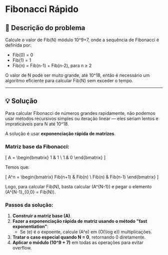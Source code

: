# Fibonacci Rápido

## 📄 Descrição do problema

Calcule o valor de Fib(N) módulo 10^9+7, onde a sequência de Fibonacci é definida por:

- Fib(0) = 0
- Fib(1) = 1
- Fib(n) = Fib(n-1) + Fib(n-2), para n ≥ 2

O valor de N pode ser muito grande, até 10^18, então é necessário um algoritmo eficiente para calcular Fib(N) sem exceder o tempo.

---

## 💡 Solução

Para calcular Fibonacci de números grandes rapidamente, não podemos usar métodos recursivos simples ou iteração linear — eles seriam lentos e impraticáveis para N até 10^18.

A solução é usar **exponenciação rápida de matrizes**.

### Matriz base da Fibonacci:

\[
A = 
\begin{bmatrix}
1 & 1 \\
1 & 0
\end{bmatrix}
\]

Temos que:

\[
A^n = 
\begin{bmatrix}
Fib(n+1) & Fib(n) \\
Fib(n) & Fib(n-1)
\end{bmatrix}
\]

Logo, para calcular Fib(N), basta calcular \(A^{N-1}\) e pegar o elemento \(A^{N-1}_{0,0} = Fib(N)\).

### Passos da solução:

1. **Construir a matriz base \(A\)**.
2. **Fazer a exponenciação rápida de matriz usando o método "fast exponentiation"**:
   - Se \(e\) é o expoente, calcule \(A^e\) em \(O(\log e)\) multiplicações.
3. **Tratar o caso especial quando N = 0**, retornando 0 diretamente.
4. **Aplicar o módulo \(10^9 + 7\)** em todas as operações para evitar overflow.
